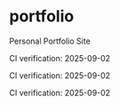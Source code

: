 # portfolio
Personal Portfolio Site

CI verification: 2025-09-02

CI verification: 2025-09-02

CI verification: 2025-09-02
